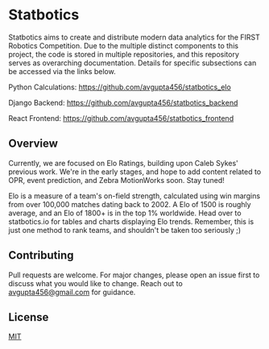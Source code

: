# Statbotics

Statbotics aims to create and distribute modern data analytics for the FIRST Robotics Competition. Due to the multiple distinct components to this project, the code is stored in multiple repositories, and this repository serves as overarching documentation. Details for specific subsections can be accessed via the links below.

Python Calculations: https://github.com/avgupta456/statbotics_elo

Django Backend: https://github.com/avgupta456/statbotics_backend

React Frontend: https://github.com/avgupta456/statbotics_frontend

## Overview

Currently, we are focused on Elo Ratings, building upon Caleb Sykes' previous work. We're in the early stages, and hope to add content related to OPR, event prediction, and Zebra MotionWorks soon. Stay tuned!

Elo is a measure of a team's on-field strength, calculated using win margins from over 100,000 matches dating back to 2002. A Elo of 1500 is roughly average, and an Elo of 1800+ is in the top 1% worldwide. Head over to statbotics.io for tables and charts displaying Elo trends. Remember, this is just one method to rank teams, and shouldn't be taken too seriously ;)

## Contributing
Pull requests are welcome. For major changes, please open an issue first to discuss what you would like to change. Reach out to avgupta456@gmail.com for guidance.

## License
[MIT](https://choosealicense.com/licenses/mit/)
